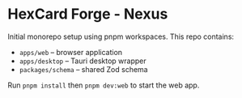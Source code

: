 # HexCard Forge - Nexus

Initial monorepo setup using pnpm workspaces. This repo contains:

- `apps/web` – browser application
- `apps/desktop` – Tauri desktop wrapper
- `packages/schema` – shared Zod schema

Run `pnpm install` then `pnpm dev:web` to start the web app.
